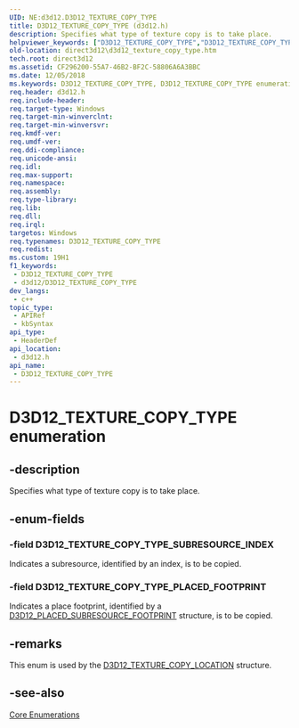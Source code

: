 ```yaml
---
UID: NE:d3d12.D3D12_TEXTURE_COPY_TYPE
title: D3D12_TEXTURE_COPY_TYPE (d3d12.h)
description: Specifies what type of texture copy is to take place.
helpviewer_keywords: ["D3D12_TEXTURE_COPY_TYPE","D3D12_TEXTURE_COPY_TYPE enumeration","D3D12_TEXTURE_COPY_TYPE_PLACED_FOOTPRINT","D3D12_TEXTURE_COPY_TYPE_SUBRESOURCE_INDEX","d3d12/D3D12_TEXTURE_COPY_TYPE","d3d12/D3D12_TEXTURE_COPY_TYPE_PLACED_FOOTPRINT","d3d12/D3D12_TEXTURE_COPY_TYPE_SUBRESOURCE_INDEX","direct3d12.d3d12_texture_copy_type"]
old-location: direct3d12\d3d12_texture_copy_type.htm
tech.root: direct3d12
ms.assetid: CF296200-55A7-46B2-BF2C-58806A6A3BBC
ms.date: 12/05/2018
ms.keywords: D3D12_TEXTURE_COPY_TYPE, D3D12_TEXTURE_COPY_TYPE enumeration, D3D12_TEXTURE_COPY_TYPE_PLACED_FOOTPRINT, D3D12_TEXTURE_COPY_TYPE_SUBRESOURCE_INDEX, d3d12/D3D12_TEXTURE_COPY_TYPE, d3d12/D3D12_TEXTURE_COPY_TYPE_PLACED_FOOTPRINT, d3d12/D3D12_TEXTURE_COPY_TYPE_SUBRESOURCE_INDEX, direct3d12.d3d12_texture_copy_type
req.header: d3d12.h
req.include-header: 
req.target-type: Windows
req.target-min-winverclnt: 
req.target-min-winversvr: 
req.kmdf-ver: 
req.umdf-ver: 
req.ddi-compliance: 
req.unicode-ansi: 
req.idl: 
req.max-support: 
req.namespace: 
req.assembly: 
req.type-library: 
req.lib: 
req.dll: 
req.irql: 
targetos: Windows
req.typenames: D3D12_TEXTURE_COPY_TYPE
req.redist: 
ms.custom: 19H1
f1_keywords:
 - D3D12_TEXTURE_COPY_TYPE
 - d3d12/D3D12_TEXTURE_COPY_TYPE
dev_langs:
 - c++
topic_type:
 - APIRef
 - kbSyntax
api_type:
 - HeaderDef
api_location:
 - d3d12.h
api_name:
 - D3D12_TEXTURE_COPY_TYPE
---
```


# D3D12_TEXTURE_COPY_TYPE enumeration


## -description

Specifies what type of texture copy is to take place.

## -enum-fields

### -field D3D12_TEXTURE_COPY_TYPE_SUBRESOURCE_INDEX

Indicates a subresource, identified by an index, is to be copied.

### -field D3D12_TEXTURE_COPY_TYPE_PLACED_FOOTPRINT

Indicates a place footprint, identified by a <a href="https://docs.microsoft.com/windows/desktop/api/d3d12/ns-d3d12-d3d12_placed_subresource_footprint">D3D12_PLACED_SUBRESOURCE_FOOTPRINT</a> structure, is to be copied.

## -remarks

This enum is used by the <a href="https://docs.microsoft.com/windows/desktop/api/d3d12/ns-d3d12-d3d12_texture_copy_location">D3D12_TEXTURE_COPY_LOCATION</a> structure.

## -see-also

<a href="https://docs.microsoft.com/windows/desktop/direct3d12/direct3d-12-enumerations">Core Enumerations</a>

